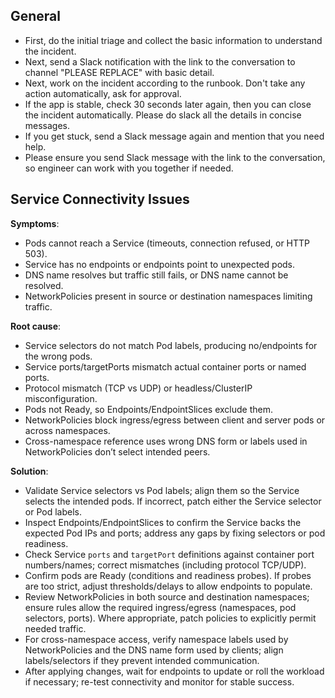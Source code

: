 ## General

- First, do the initial triage and collect the basic information to understand the incident.
- Next, send a Slack notification with the link to the conversation to channel "PLEASE REPLACE" with basic detail.
- Next, work on the incident according to the runbook. Don't take any action automatically, ask for approval.
- If the app is stable, check 30 seconds later again, then you can close the incident automatically. Please do slack all the details in concise messages.
- If you get stuck, send a Slack message again and mention that you need help.
- Please ensure you send Slack message with the link to the conversation, so engineer can work with you together if needed.

## Service Connectivity Issues

**Symptoms**:

- Pods cannot reach a Service (timeouts, connection refused, or HTTP 503).
- Service has no endpoints or endpoints point to unexpected pods.
- DNS name resolves but traffic still fails, or DNS name cannot be resolved.
- NetworkPolicies present in source or destination namespaces limiting traffic.

**Root cause**:

- Service selectors do not match Pod labels, producing no/endpoints for the wrong pods.
- Service ports/targetPorts mismatch actual container ports or named ports.
- Protocol mismatch (TCP vs UDP) or headless/ClusterIP misconfiguration.
- Pods not Ready, so Endpoints/EndpointSlices exclude them.
- NetworkPolicies block ingress/egress between client and server pods or across namespaces.
- Cross-namespace reference uses wrong DNS form or labels used in NetworkPolicies don’t select intended peers.

**Solution**:

- Validate Service selectors vs Pod labels; align them so the Service selects the intended pods. If incorrect, patch either the Service selector or Pod labels.
- Inspect Endpoints/EndpointSlices to confirm the Service backs the expected Pod IPs and ports; address any gaps by fixing selectors or pod readiness.
- Check Service `ports` and `targetPort` definitions against container port numbers/names; correct mismatches (including protocol TCP/UDP).
- Confirm pods are Ready (conditions and readiness probes). If probes are too strict, adjust thresholds/delays to allow endpoints to populate.
- Review NetworkPolicies in both source and destination namespaces; ensure rules allow the required ingress/egress (namespaces, pod selectors, ports). Where appropriate, patch policies to explicitly permit needed traffic.
- For cross-namespace access, verify namespace labels used by NetworkPolicies and the DNS name form used by clients; align labels/selectors if they prevent intended communication.
- After applying changes, wait for endpoints to update or roll the workload if necessary; re-test connectivity and monitor for stable success.
